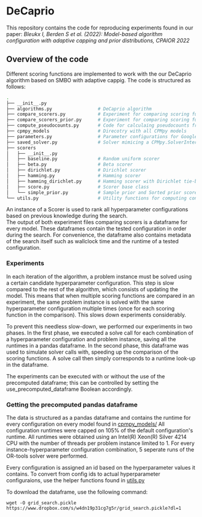 # DeCaprio
This repository contains the code for reproducing experiments found in our paper:
*Bleukx I, Berden S et al. (2022): Model-based algorithm configuration with adaptive capping and prior distributions, CPAIOR 2022*

## Overview of the code
Different scoring functions are implemented to work with the our DeCaprio algorithm based on SMBO with adaptive cappig.
The code is structured as follows:

```bash
.
├── __init__.py                 
├── algorithms.py                 # DeCaprio algorithm
├── compare_scorers.py            # Experiment for comparing scoring function without prior
├── compare_scorers_prior.py      # Experiment for comparing scoring functions with prior
├── compute_pseudocounts.py       # Code for calculaing pseudocounts from grid search data
├── cpmpy_models                  # Direcotry with all CPMpy models
├── parameters.py                 # Parameter configurations for Google's OR-tools solver
├── saved_solver.py               # Solver mimicing a CPMpy.SolverInterface
├── scorers       
│   ├── __init__.py
│   ├── baseline.py               # Random uniform scorer
│   ├── beta.py                   # Beta scorer 
│   ├── dirichlet.py              # Dirichlet scorer
│   ├── hamming.py                # Hamming scorer  
│   ├── hamming_dirichlet.py      # Hamming scorer with Dirichlet tie-breaking
│   ├── score.py                  # Scorer base class
│   └── simple_prior.py           # Sample prior and Sorted prior scorers
└── utils.py                      # Utility functions for computing config ids
```

An instance of a Scorer is used to rank all hyperparameter configurations based on previous knowledge during the search. <br>
The output of both experiment files comparing scorers is a dataframe for every model. These dataframes contain the tested configuration in order during the search. For convenience, the dataframe also contains metadata of the search itself such as wallclock time and the runtime of a tested configuration.

### Experiments
In each iteration of the algorithm, a problem instance must be solved using a certain candidate hyperparameter configuration. This step is slow compared to the rest of the algorithm, which consists of updating the model. This means that when multiple scoring functions are compared in an experiment, the same problem instance is solved with the same hyperparameter configuration multiple times (once for each scoring function in the comparison). This slows down experiments considerably.  

To prevent this needless slow-down, we performed our experiments in two phases. In the first phase, we executed a solve call for each combination of a hyperparameter configuration and problem instance, saving all the runtimes in a pandas dataframe. In the second phase, this dataframe was used to simulate solver calls with, speeding up the comparison of the scoring functions. A solve call then simply corresponds to a runtime look-up in the dataframe.

The experiments can be executed with or without the use of the precomputed dataframe; this can be controlled by setting the use_precomputed_dataframe Boolean accordingly.

### Getting the precomputed pandas dataframe
The data is structured as a pandas dataframe and contains the runtime for every configuration on every model found in [cpmpy_models/](/cpmpy_models)
All configuration runtimes were capped on 105% of the default configuration's runtime.
All runtimes were obtained using an Intel(R) Xeon(R) Silver 4214 CPU with the number of threads per problem instance limited to 1.
For every instance-hyperparameter configuration combination, 5 seperate runs of the OR-tools solver were performed.

Every configuration is assigned an id based on the hyperparameter values it contains. To convert from config ids to actual hyperparameter configuraions, use the helper functions found in [utils.py](/utils.py)


To download the dataframe, use the following command:
```console
wget -O grid_search.pickle https://www.dropbox.com/s/w4dn19p31cg7g5r/grid_search.pickle?dl=1
```
